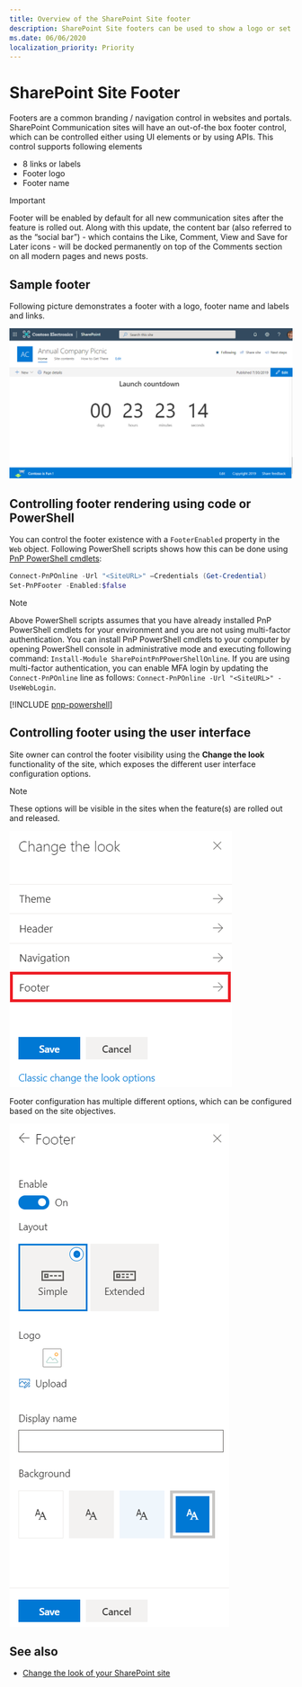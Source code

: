 ```yaml
---
title: Overview of the SharePoint Site footer
description: SharePoint Site footers can be used to show a logo or set of links/labels in a modern SharePoint site. They can be configured using the UI settings or by using APIs.
ms.date: 06/06/2020
localization_priority: Priority
---
```


# SharePoint Site Footer

Footers are a common branding / navigation control in websites and portals. SharePoint Communication sites will have an out-of-the box footer control, which can be controlled either using UI elements or by using APIs. This control supports following elements

- 8 links or labels
- Footer logo 
- Footer name

> [!IMPORTANT]
> Footer will be enabled by default for all new communication sites after the feature is rolled out. Along with this update, the content bar (also referred to as the “social bar”) - which contains the Like, Comment, View and Save for Later icons - will be docked permanently on top of the Comments section on all modern pages and news posts. 

## Sample footer 

Following picture demonstrates a footer with a logo, footer name and labels and links.

![Image showing a site footer with a logo](../images/Footer-logo-label.png)

## Controlling footer rendering using code or PowerShell

You can control the footer existence with a `FooterEnabled` property in the `Web` object. Following PowerShell scripts shows how this can be done using [PnP PowerShell cmdlets](/powershell/sharepoint/sharepoint-pnp/sharepoint-pnp-cmdlets):

```powershell
Connect-PnPOnline -Url "<SiteURL>" –Credentials (Get-Credential) 
Set-PnPFooter -Enabled:$false
```

> [!NOTE]
> Above PowerShell scripts assumes that you have already installed PnP PowerShell cmdlets for your environment and you are not using multi-factor authentication. You can install PnP PowerShell cmdlets to your computer by opening PowerShell console in administrative mode and executing following command: `Install-Module SharePointPnPPowerShellOnline`. If you are using multi-factor authentication, you can enable MFA login by updating the `Connect-PnPOnline` line as follows: `Connect-PnPOnline -Url "<SiteURL>" -UseWebLogin`.

[!INCLUDE [pnp-powershell](../../includes/snippets/open-source/pnp-powershell.md)]

## Controlling footer using the user interface

Site owner can control the footer visibility using the **Change the look** functionality of the site, which exposes the different user interface configuration options.

> [!NOTE]
> These options will be visible in the sites when the feature(s) are rolled out and released.

![Change the look configuration options](../images/footer-change-the-look.png)

Footer configuration has multiple different options, which can be configured based on the site objectives.

![Footer UI configuration options](../images/Footer-CTL-Configutation.png)

## See also

- [Change the look of your SharePoint site](https://support.office.com/article/change-the-look-of-your-sharepoint-site-06bbadc3-6b04-4a60-9d14-894f6a170818)

